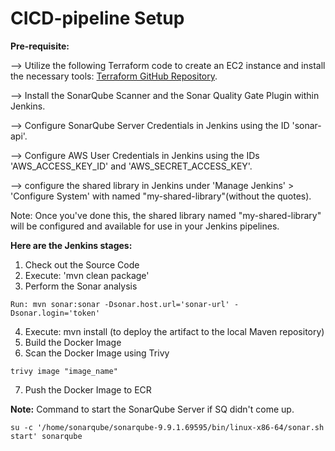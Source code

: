 # CICD-pipeline Setup

**Pre-requisite:**

--> Utilize the following Terraform code to create an EC2 instance and install the necessary tools: [Terraform GitHub Repository](https://github.com/Raiyan1993/terraform/tree/master/jenkins-project).

--> Install the SonarQube Scanner and the Sonar Quality Gate Plugin within Jenkins.

--> Configure SonarQube Server Credentials in Jenkins using the ID 'sonar-api'.

--> Configure AWS User Credentials in Jenkins using the IDs 'AWS_ACCESS_KEY_ID' and 'AWS_SECRET_ACCESS_KEY'.

--> configure the shared library in Jenkins under 'Manage Jenkins' > 'Configure System' with named "my-shared-library"(without the quotes).

Note: Once you've done this, the shared library named "my-shared-library" will be configured and available for use in your Jenkins pipelines.

**Here are the Jenkins stages:**

1. Check out the Source Code
2. Execute: 'mvn clean package'
3. Perform the Sonar analysis 
~~~
Run: mvn sonar:sonar -Dsonar.host.url='sonar-url' -Dsonar.login='token'
~~~
4. Execute: mvn install (to deploy the artifact to the local Maven repository)
5. Build the Docker Image
6. Scan the Docker Image using Trivy
~~~
trivy image "image_name"
~~~
7. Push the Docker Image to ECR

**Note:**
Command to start the SonarQube Server if SQ didn't come up.
~~~
su -c '/home/sonarqube/sonarqube-9.9.1.69595/bin/linux-x86-64/sonar.sh start' sonarqube
~~~


